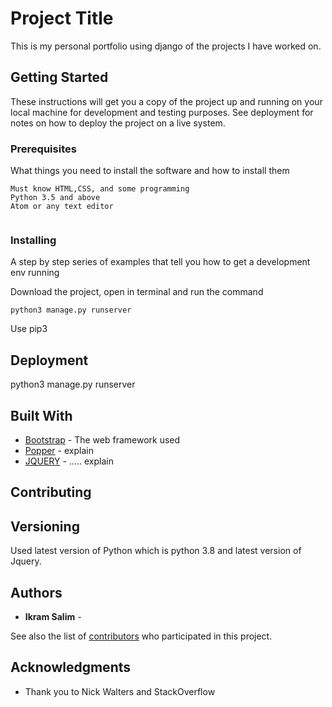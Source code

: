 # Project Title

This is my personal portfolio using django of the projects I have worked on. 

## Getting Started

These instructions will get you a copy of the project up and running on your local machine for development and testing purposes. See deployment for notes on how to deploy the project on a live system.

### Prerequisites

What things you need to install the software and how to install them

```
Must know HTML,CSS, and some programming
Python 3.5 and above 
Atom or any text editor


```

### Installing

A step by step series of examples that tell you how to get a development env running

Download the project, open in terminal and run the command 
```
python3 manage.py runserver
```
Use pip3





## Deployment

python3 manage.py runserver

## Built With

* [Bootstrap](https://getbootstrap.com/docs/4.4/getting-started/introduction/) - The web framework used
* [Popper](https://popper.js.org/) - explain
* [JQUERY](https://jquery.com/) - ..... explain

## Contributing


## Versioning
Used latest version of Python which is python 3.8 and latest version of Jquery. 

## Authors

* **Ikram Salim** - 

See also the list of [contributors](https://github.com/your/project/contributors) who participated in this project.



## Acknowledgments

* Thank you to Nick Walters and StackOverflow 


